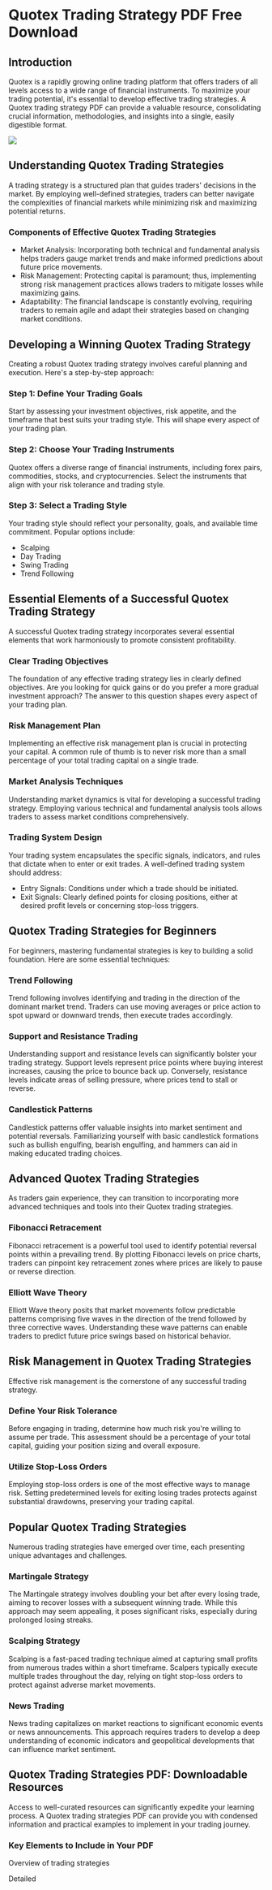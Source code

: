 # Quotex Trading Strategy PDF Free Download

## Introduction

Quotex is a rapidly growing online trading platform that offers traders
of all levels access to a wide range of financial instruments. To
maximize your trading potential, it\'s essential to develop effective
trading strategies. A Quotex trading strategy PDF can provide a valuable
resource, consolidating crucial information, methodologies, and insights
into a single, easily digestible format.

[![](https://static.quotex.io/files/4_en/300_250.jpg)](https://traff.sbs/brokerqxlid)

## Understanding Quotex Trading Strategies

A trading strategy is a structured plan that guides traders\' decisions
in the market. By employing well-defined strategies, traders can better
navigate the complexities of financial markets while minimizing risk and
maximizing potential returns.

### Components of Effective Quotex Trading Strategies

-   Market Analysis: Incorporating both technical and fundamental
    analysis helps traders gauge market trends and make informed
    predictions about future price movements.
-   Risk Management: Protecting capital is paramount; thus, implementing
    strong risk management practices allows traders to mitigate losses
    while maximizing gains.
-   Adaptability: The financial landscape is constantly evolving,
    requiring traders to remain agile and adapt their strategies based
    on changing market conditions.

## Developing a Winning Quotex Trading Strategy

Creating a robust Quotex trading strategy involves careful planning and
execution. Here\'s a step-by-step approach:

### Step 1: Define Your Trading Goals

Start by assessing your investment objectives, risk appetite, and the
timeframe that best suits your trading style. This will shape every
aspect of your trading plan.

### Step 2: Choose Your Trading Instruments

Quotex offers a diverse range of financial instruments, including forex
pairs, commodities, stocks, and cryptocurrencies. Select the instruments
that align with your risk tolerance and trading style.

### Step 3: Select a Trading Style

Your trading style should reflect your personality, goals, and available
time commitment. Popular options include:

-   Scalping
-   Day Trading
-   Swing Trading
-   Trend Following

## Essential Elements of a Successful Quotex Trading Strategy

A successful Quotex trading strategy incorporates several essential
elements that work harmoniously to promote consistent profitability.

### Clear Trading Objectives

The foundation of any effective trading strategy lies in clearly defined
objectives. Are you looking for quick gains or do you prefer a more
gradual investment approach? The answer to this question shapes every
aspect of your trading plan.

### Risk Management Plan

Implementing an effective risk management plan is crucial in protecting
your capital. A common rule of thumb is to never risk more than a small
percentage of your total trading capital on a single trade.

### Market Analysis Techniques

Understanding market dynamics is vital for developing a successful
trading strategy. Employing various technical and fundamental analysis
tools allows traders to assess market conditions comprehensively.

### Trading System Design

Your trading system encapsulates the specific signals, indicators, and
rules that dictate when to enter or exit trades. A well-defined trading
system should address:

-   Entry Signals: Conditions under which a trade should be initiated.
-   Exit Signals: Clearly defined points for closing positions, either
    at desired profit levels or concerning stop-loss triggers.

## Quotex Trading Strategies for Beginners

For beginners, mastering fundamental strategies is key to building a
solid foundation. Here are some essential techniques:

### Trend Following

Trend following involves identifying and trading in the direction of the
dominant market trend. Traders can use moving averages or price action
to spot upward or downward trends, then execute trades accordingly.

### Support and Resistance Trading

Understanding support and resistance levels can significantly bolster
your trading strategy. Support levels represent price points where
buying interest increases, causing the price to bounce back up.
Conversely, resistance levels indicate areas of selling pressure, where
prices tend to stall or reverse.

### Candlestick Patterns

Candlestick patterns offer valuable insights into market sentiment and
potential reversals. Familiarizing yourself with basic candlestick
formations such as bullish engulfing, bearish engulfing, and hammers can
aid in making educated trading choices.

## Advanced Quotex Trading Strategies

As traders gain experience, they can transition to incorporating more
advanced techniques and tools into their Quotex trading strategies.

### Fibonacci Retracement

Fibonacci retracement is a powerful tool used to identify potential
reversal points within a prevailing trend. By plotting Fibonacci levels
on price charts, traders can pinpoint key retracement zones where prices
are likely to pause or reverse direction.

### Elliott Wave Theory

Elliott Wave theory posits that market movements follow predictable
patterns comprising five waves in the direction of the trend followed by
three corrective waves. Understanding these wave patterns can enable
traders to predict future price swings based on historical behavior.

## Risk Management in Quotex Trading Strategies

Effective risk management is the cornerstone of any successful trading
strategy.

### Define Your Risk Tolerance

Before engaging in trading, determine how much risk you\'re willing to
assume per trade. This assessment should be a percentage of your total
capital, guiding your position sizing and overall exposure.

### Utilize Stop-Loss Orders

Employing stop-loss orders is one of the most effective ways to manage
risk. Setting predetermined levels for exiting losing trades protects
against substantial drawdowns, preserving your trading capital.

## Popular Quotex Trading Strategies

Numerous trading strategies have emerged over time, each presenting
unique advantages and challenges.

### Martingale Strategy

The Martingale strategy involves doubling your bet after every losing
trade, aiming to recover losses with a subsequent winning trade. While
this approach may seem appealing, it poses significant risks, especially
during prolonged losing streaks.

### Scalping Strategy

Scalping is a fast-paced trading technique aimed at capturing small
profits from numerous trades within a short timeframe. Scalpers
typically execute multiple trades throughout the day, relying on tight
stop-loss orders to protect against adverse market movements.

### News Trading

News trading capitalizes on market reactions to significant economic
events or news announcements. This approach requires traders to develop
a deep understanding of economic indicators and geopolitical
developments that can influence market sentiment.

## Quotex Trading Strategies PDF: Downloadable Resources

Access to well-curated resources can significantly expedite your
learning process. A Quotex trading strategies PDF can provide you with
condensed information and practical examples to implement in your
trading journey.

### Key Elements to Include in Your PDF

Overview of trading strategies

Detailed


